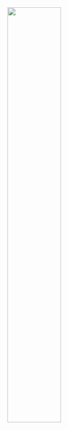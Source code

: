 <img src="https://github-readme-streak-stats.herokuapp.com/?user=webhero-nur&theme=algolia&hide_border=true" width="49%"/>
